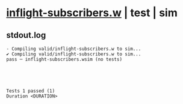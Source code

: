 # [inflight-subscribers.w](../../../../../examples/tests/valid/inflight-subscribers.w) | test | sim

## stdout.log
```log
- Compiling valid/inflight-subscribers.w to sim...
✔ Compiling valid/inflight-subscribers.w to sim...
pass ─ inflight-subscribers.wsim (no tests)
 




Tests 1 passed (1) 
Duration <DURATION>

```

